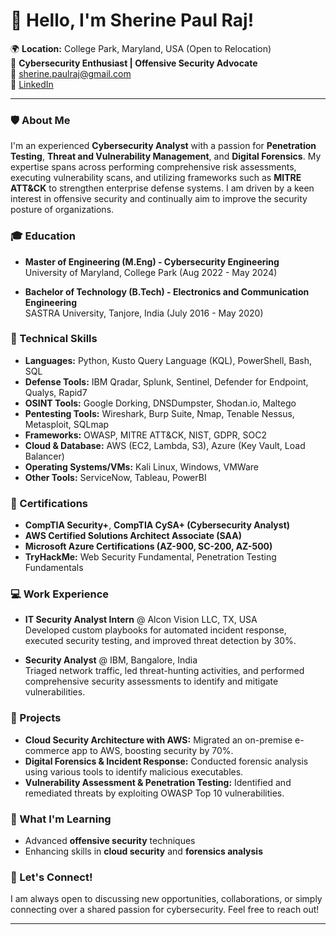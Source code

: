 # 👋 Hello, I'm Sherine Paul Raj!

🌍 **Location:** College Park, Maryland, USA (Open to Relocation)  
💼 **Cybersecurity Enthusiast | Offensive Security Advocate**  
📧 [sherine.paulraj@gmail.com](mailto:sherine.paulraj@gmail.com)  
🔗 [LinkedIn](https://www.linkedin.com/in/sherine-p/)

---

### 🛡️ About Me

I'm an experienced **Cybersecurity Analyst** with a passion for **Penetration Testing**, **Threat and Vulnerability Management**, and **Digital Forensics**. My expertise spans across performing comprehensive risk assessments, executing vulnerability scans, and utilizing frameworks such as **MITRE ATT&CK** to strengthen enterprise defense systems. I am driven by a keen interest in offensive security and continually aim to improve the security posture of organizations.

### 🎓 Education

- **Master of Engineering (M.Eng) - Cybersecurity Engineering**  
  University of Maryland, College Park (Aug 2022 - May 2024)

- **Bachelor of Technology (B.Tech) - Electronics and Communication Engineering**  
  SASTRA University, Tanjore, India (July 2016 - May 2020)

### 🧠 Technical Skills

- **Languages:** Python, Kusto Query Language (KQL), PowerShell, Bash, SQL  
- **Defense Tools:** IBM Qradar, Splunk, Sentinel, Defender for Endpoint, Qualys, Rapid7  
- **OSINT Tools:** Google Dorking, DNSDumpster, Shodan.io, Maltego  
- **Pentesting Tools:** Wireshark, Burp Suite, Nmap, Tenable Nessus, Metasploit, SQLmap  
- **Frameworks:** OWASP, MITRE ATT&CK, NIST, GDPR, SOC2  
- **Cloud & Database:** AWS (EC2, Lambda, S3), Azure (Key Vault, Load Balancer)  
- **Operating Systems/VMs:** Kali Linux, Windows, VMWare  
- **Other Tools:** ServiceNow, Tableau, PowerBI

### 📜 Certifications

- **CompTIA Security+**, **CompTIA CySA+ (Cybersecurity Analyst)**
- **AWS Certified Solutions Architect Associate (SAA)**
- **Microsoft Azure Certifications (AZ-900, SC-200, AZ-500)**
- **TryHackMe:** Web Security Fundamental, Penetration Testing Fundamentals

### 💻 Work Experience

- **IT Security Analyst Intern** @ Alcon Vision LLC, TX, USA  
  Developed custom playbooks for automated incident response, executed security testing, and improved threat detection by 30%.

- **Security Analyst** @ IBM, Bangalore, India  
  Triaged network traffic, led threat-hunting activities, and performed comprehensive security assessments to identify and mitigate vulnerabilities.

### 🔬 Projects

- **Cloud Security Architecture with AWS:** Migrated an on-premise e-commerce app to AWS, boosting security by 70%.
- **Digital Forensics & Incident Response:** Conducted forensic analysis using various tools to identify malicious executables.
- **Vulnerability Assessment & Penetration Testing:** Identified and remediated threats by exploiting OWASP Top 10 vulnerabilities.

### 🌱 What I'm Learning

- Advanced **offensive security** techniques
- Enhancing skills in **cloud security** and **forensics analysis**

### 💬 Let's Connect!

I am always open to discussing new opportunities, collaborations, or simply connecting over a shared passion for cybersecurity. Feel free to reach out!

---

